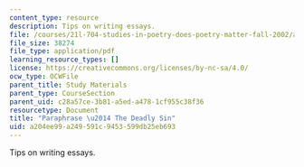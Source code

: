 ```yaml
---
content_type: resource
description: Tips on writing essays.
file: /courses/21l-704-studies-in-poetry-does-poetry-matter-fall-2002/a204ee99a249591c9453599db25eb693_Paraphpoems.pdf
file_size: 38274
file_type: application/pdf
learning_resource_types: []
license: https://creativecommons.org/licenses/by-nc-sa/4.0/
ocw_type: OCWFile
parent_title: Study Materials
parent_type: CourseSection
parent_uid: c28a57ce-3b81-a5ed-a478-1cf955c38f36
resourcetype: Document
title: "Paraphrase \u2014 The Deadly Sin"
uid: a204ee99-a249-591c-9453-599db25eb693
---
```

Tips on writing essays.